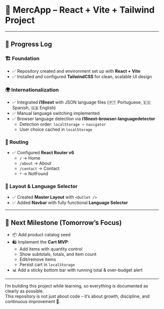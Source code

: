 # 🛒 MercApp – React + Vite + Tailwind Project  

---

## 🚀 Progress Log  

### 🏗️ Foundation  
- ✅ Repository created and environment set up with **React + Vite**  
- ✅ Installed and configured **TailwindCSS** for clean, scalable UI design  

### 🌍 Internationalization  
- ✅ Integrated **i18next** with JSON language files (🇵🇹 Portuguese, 🇪🇸 Spanish, 🇬🇧 English)  
- ✅ Manual language switching implemented  
- ✅ Browser language detection via **i18next-browser-languagedetector**  
  - Detection order: `localStorage → navigator`  
  - User choice cached in `localStorage`  

### 🧭 Routing  
- ✅ Configured **React Router v6**  
  - `/` → Home  
  - `/about` → About  
  - `/contact` → Contact  
  - `*` → NotFound  

### 🎨 Layout & Language Selector  
- ✅ Created **Master Layout** with `<Outlet />`  
- ✅ Added **Navbar** with fully functional **Language Selector**  

---

## 🎯 Next Milestone (Tomorrow’s Focus)  
- 📦 Add product catalog seed 
- 🛍️ Implement the **Cart MVP**:  
  - Add items with quantity control  
  - Show subtotals, totals, and item count  
  - Edit/remove items  
  - Persist cart in `localStorage`  
- 📊 Add a sticky bottom bar with running total & over-budget alert  

---

I’m building this project while learning, so everything is documented as clearly as possible.  
This repository is not just about code – it’s about growth, discipline, and continuous improvement 🌱.
